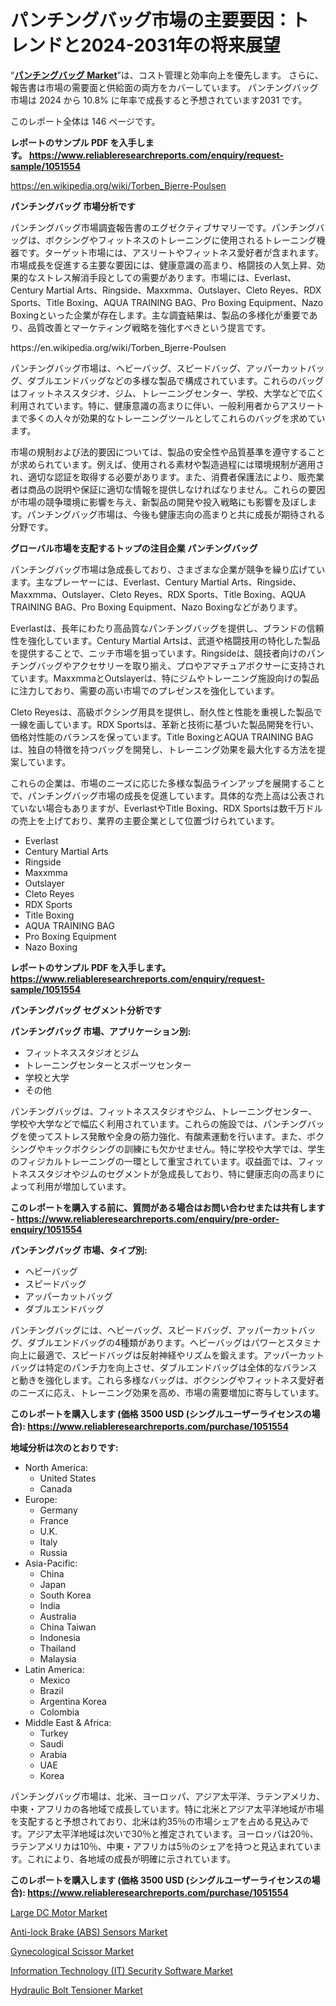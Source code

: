 <p><h1>パンチングバッグ市場の主要要因：トレンドと2024-2031年の将来展望</h1></p><p>&ldquo;<strong><a href="https://www.reliableresearchreports.com/punching-bag-r1051554?utm_campaign=107&utm_medium=9&utm_source=Github&utm_content=ia&utm_term=03102024&utm_id=punching-bag">パンチングバッグ Market</a></strong>&rdquo;は、コスト管理と効率向上を優先します。 さらに、報告書は市場の需要面と供給面の両方をカバーしています。 パンチングバッグ 市場は 2024 から 10.8% に年率で成長すると予想されています2031 です。</p>
<p>このレポート全体は 146 ページです。</p>
<p><strong>レポートのサンプル PDF を入手します。&nbsp;<a href="https://www.reliableresearchreports.com/enquiry/request-sample/1051554?utm_campaign=107&utm_medium=9&utm_source=Github&utm_content=ia&utm_term=03102024&utm_id=punching-bag">https://www.reliableresearchreports.com/enquiry/request-sample/1051554</a></strong></p>
<p><a href="https://en.wikipedia.org/wiki/Torben_Bjerre-Poulsen?utm_campaign=107&utm_medium=9&utm_source=Github&utm_content=ia&utm_term=03102024&utm_id=punching-bag">https://en.wikipedia.org/wiki/Torben_Bjerre-Poulsen</a></p>
<p><strong>パンチングバッグ 市場分析です</strong></p>
<p><p>パンチングバッグ市場調査報告書のエグゼクティブサマリーです。パンチングバッグは、ボクシングやフィットネスのトレーニングに使用されるトレーニング機器です。ターゲット市場には、アスリートやフィットネス愛好者が含まれます。市場成長を促進する主要な要因には、健康意識の高まり、格闘技の人気上昇、効果的なストレス解消手段としての需要があります。市場には、Everlast、Century Martial Arts、Ringside、Maxxmma、Outslayer、Cleto Reyes、RDX Sports、Title Boxing、AQUA TRAINING BAG、Pro Boxing Equipment、Nazo Boxingといった企業が存在します。主な調査結果は、製品の多様化が重要であり、品質改善とマーケティング戦略を強化すべきという提言です。</p></p>
<p>https://en.wikipedia.org/wiki/Torben_Bjerre-Poulsen</p>
<p><p>パンチングバッグ市場は、ヘビーバッグ、スピードバッグ、アッパーカットバッグ、ダブルエンドバッグなどの多様な製品で構成されています。これらのバッグはフィットネススタジオ、ジム、トレーニングセンター、学校、大学などで広く利用されています。特に、健康意識の高まりに伴い、一般利用者からアスリートまで多くの人々が効果的なトレーニングツールとしてこれらのバッグを求めています。</p><p>市場の規制および法的要因については、製品の安全性や品質基準を遵守することが求められています。例えば、使用される素材や製造過程には環境規制が適用され、適切な認証を取得する必要があります。また、消費者保護法により、販売業者は商品の説明や保証に適切な情報を提供しなければなりません。これらの要因が市場の競争環境に影響を与え、新製品の開発や投入戦略にも影響を及ぼします。パンチングバッグ市場は、今後も健康志向の高まりと共に成長が期待される分野です。</p></p>
<p><strong>グローバル市場を支配するトップの注目企業 パンチングバッグ</strong></p>
<p><p>パンチングバッグ市場は急成長しており、さまざまな企業が競争を繰り広げています。主なプレーヤーには、Everlast、Century Martial Arts、Ringside、Maxxmma、Outslayer、Cleto Reyes、RDX Sports、Title Boxing、AQUA TRAINING BAG、Pro Boxing Equipment、Nazo Boxingなどがあります。</p><p>Everlastは、長年にわたり高品質なパンチングバッグを提供し、ブランドの信頼性を強化しています。Century Martial Artsは、武道や格闘技用の特化した製品を提供することで、ニッチ市場を狙っています。Ringsideは、競技者向けのパンチングバッグやアクセサリーを取り揃え、プロやアマチュアボクサーに支持されています。MaxxmmaとOutslayerは、特にジムやトレーニング施設向けの製品に注力しており、需要の高い市場でのプレゼンスを強化しています。</p><p>Cleto Reyesは、高級ボクシング用具を提供し、耐久性と性能を重視した製品で一線を画しています。RDX Sportsは、革新と技術に基づいた製品開発を行い、価格対性能のバランスを保っています。Title BoxingとAQUA TRAINING BAGは、独自の特徴を持つバッグを開発し、トレーニング効果を最大化する方法を提案しています。</p><p>これらの企業は、市場のニーズに応じた多様な製品ラインアップを展開することで、パンチングバッグ市場の成長を促進しています。具体的な売上高は公表されていない場合もありますが、EverlastやTitle Boxing、RDX Sportsは数千万ドルの売上を上げており、業界の主要企業として位置づけられています。</p></p>
<p><ul><li>Everlast</li><li>Century Martial Arts</li><li>Ringside</li><li>Maxxmma</li><li>Outslayer</li><li>Cleto Reyes</li><li>RDX Sports</li><li>Title Boxing</li><li>AQUA TRAINING BAG</li><li>Pro Boxing Equipment</li><li>Nazo Boxing</li></ul></p>
<p><strong>レポートのサンプル PDF を入手します。 <a href="https://www.reliableresearchreports.com/enquiry/request-sample/1051554?utm_campaign=107&utm_medium=9&utm_source=Github&utm_content=ia&utm_term=03102024&utm_id=punching-bag">https://www.reliableresearchreports.com/enquiry/request-sample/1051554</a></strong></p>
<p><strong>パンチングバッグ セグメント分析です</strong></p>
<p><strong>パンチングバッグ 市場、アプリケーション別:</strong></p>
<p><ul><li>フィットネススタジオとジム</li><li>トレーニングセンターとスポーツセンター</li><li>学校と大学</li><li>その他</li></ul></p>
<p><p>パンチングバッグは、フィットネススタジオやジム、トレーニングセンター、学校や大学などで幅広く利用されています。これらの施設では、パンチングバッグを使ってストレス発散や全身の筋力強化、有酸素運動を行います。また、ボクシングやキックボクシングの訓練にも欠かせません。特に学校や大学では、学生のフィジカルトレーニングの一環として重宝されています。収益面では、フィットネススタジオやジムのセグメントが急成長しており、特に健康志向の高まりによって利用が増加しています。</p></p>
<p><strong>このレポートを購入する前に、質問がある場合はお問い合わせまたは共有します - <a href="https://www.reliableresearchreports.com/enquiry/pre-order-enquiry/1051554?utm_campaign=107&utm_medium=9&utm_source=Github&utm_content=ia&utm_term=03102024&utm_id=punching-bag">https://www.reliableresearchreports.com/enquiry/pre-order-enquiry/1051554</a></strong></p>
<p><strong>パンチングバッグ 市場、タイプ別:</strong></p>
<p><ul><li>ヘビーバッグ</li><li>スピードバッグ</li><li>アッパーカットバッグ</li><li>ダブルエンドバッグ</li></ul></p>
<p><p>パンチングバッグには、ヘビーバッグ、スピードバッグ、アッパーカットバッグ、ダブルエンドバッグの4種類があります。ヘビーバッグはパワーとスタミナ向上に最適で、スピードバッグは反射神経やリズムを鍛えます。アッパーカットバッグは特定のパンチ力を向上させ、ダブルエンドバッグは全体的なバランスと動きを強化します。これら多様なバッグは、ボクシングやフィットネス愛好者のニーズに応え、トレーニング効果を高め、市場の需要増加に寄与しています。</p></p>
<p><strong>このレポートを購入します (価格 3500 USD (シングルユーザーライセンスの場合): <a href="https://www.reliableresearchreports.com/purchase/1051554?utm_campaign=107&utm_medium=9&utm_source=Github&utm_content=ia&utm_term=03102024&utm_id=punching-bag">https://www.reliableresearchreports.com/purchase/1051554</a></strong></p>
<p><strong>地域分析は次のとおりです:</strong></p>
<p><ul>
    <li>
        North America:
        <ul>
            <li>United States</li>
            <li>Canada</li>
        </ul>
    </li>
    <li>
        Europe:
        <ul>
            <li>Germany</li>
            <li>France</li>
            <li>U.K.</li>
            <li>Italy</li>
            <li>Russia</li>
        </ul>
    </li>
    <li>
        Asia-Pacific:
        <ul>
            <li>China</li>
            <li>Japan</li>
            <li>South Korea</li>
            <li>India</li>
            <li>Australia</li>
            <li>China Taiwan</li>
            <li>Indonesia</li>
            <li>Thailand</li>
            <li>Malaysia</li>
        </ul>
    </li>
    <li>
        Latin America:
        <ul>
            <li>Mexico</li>
            <li>Brazil</li>
            <li>Argentina Korea</li>
            <li>Colombia</li>
        </ul>
    </li>
    <li>
        Middle East & Africa:
        <ul>
            <li>Turkey</li>
            <li>Saudi</li>
            <li>Arabia</li>
            <li>UAE</li>
            <li>Korea</li>
        </ul>
    </li>
    </ul></p>
<p><p>パンチングバッグ市場は、北米、ヨーロッパ、アジア太平洋、ラテンアメリカ、中東・アフリカの各地域で成長しています。特に北米とアジア太平洋地域が市場を支配すると予想されており、北米は約35％の市場シェアを占める見込みです。アジア太平洋地域は次いで30％と推定されています。ヨーロッパは20％、ラテンアメリカは10％、中東・アフリカは5％のシェアを持つと見込まれています。これにより、各地域の成長が明確に示されています。</p></p>
<p><strong>このレポートを購入します (価格 3500 USD (シングルユーザーライセンスの場合): <a href="https://www.reliableresearchreports.com/purchase/1051554?utm_campaign=107&utm_medium=9&utm_source=Github&utm_content=ia&utm_term=03102024&utm_id=punching-bag">https://www.reliableresearchreports.com/purchase/1051554</a></strong></p>
<p><p><a href="https://issuu.com/reportprime-2/docs/large-dc-motor-market-size-2030.ppt_2dcdf4965fbc96?utm_campaign=107&utm_medium=9&utm_source=Github&utm_content=ia&utm_term=03102024&utm_id=punching-bag">Large DC Motor Market</a></p><p><a href="https://medium.com/@jodyomenick9056/anti-lock-brake-abs-sensors-market-global-market-insights-and-regional-analysis-2024-2031-63d8635e07fc?postPublishedType=repub&utm_campaign=107&utm_medium=9&utm_source=Github&utm_content=ia&utm_term=03102024&utm_id=punching-bag">Anti-lock Brake (ABS) Sensors Market</a></p><p><a href="https://github.com/petbigbeepjn/Market-Research-Report-List-1/blob/main/gynecological-scissor-market.md?utm_campaign=107&utm_medium=9&utm_source=Github&utm_content=ia&utm_term=03102024&utm_id=punching-bag">Gynecological Scissor Market</a></p><p><a href="https://github.com/NasrinKhan99/Market-Research-Report-List-1/blob/main/information-technology-it-security-software-market.md?utm_campaign=107&utm_medium=9&utm_source=Github&utm_content=ia&utm_term=03102024&utm_id=punching-bag">Information Technology (IT) Security Software Market</a></p><p><a href="https://www.linkedin.com/pulse/hydraulic-bolt-tensioner-market-trends-strategic-insights-2024-u2ljf?trackingId=6%2Fb5QWZUSXOhIWECqvbkfw%3D%3D&utm_campaign=107&utm_medium=9&utm_source=Github&utm_content=ia&utm_term=03102024&utm_id=punching-bag">Hydraulic Bolt Tensioner Market</a></p></p>